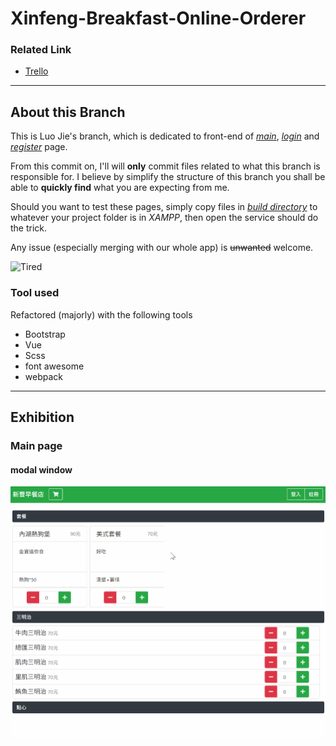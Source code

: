 # Xinfeng-Breakfast-Online-Orderer

### Related Link

- [Trello](https://trello.com/b/PIKKNgiY/xinfeng-breakfast-online-orderer)

---

## About this Branch

This is Luo Jie's branch, which is dedicated to front-end of *[main](src/main.html)*, *[login](src/login.html)* and *[register](src/register.html)* page.

From this commit on, I'll will **only** commit files related to what this branch is responsible for. I believe by simplify the structure of this branch you shall be able to **quickly find** what you are expecting from me.

Should you want to test these pages, simply copy files in *[build directory](https://github.com/a129123659/Xinfeng-Breakfast-Online-Orderer/tree/LuoJie/build)* to whatever your project folder is in *XAMPP*, then open the service should do the trick.

Any issue (especially merging with our whole app) is ~~unwanted~~ welcome.

![Tired](https://stickershop.line-scdn.net/stickershop/v1/sticker/180150448/android/sticker.png)

### Tool used

Refactored (majorly) with the following tools

- Bootstrap
- Vue
- Scss
- font awesome
- webpack

---

## Exhibition

### Main page

#### modal window

![ModalWindow](./demo/ModalWindow.gif)

